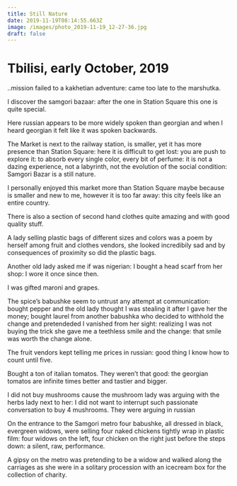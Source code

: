 ```yaml
---
title: Still Nature
date: 2019-11-19T08:14:55.663Z
image: /images/photo_2019-11-19_12-27-36.jpg
draft: false
---
```

# Tbilisi, early October, 2019

..mission failed to a kakhetian adventure: came too late to the marshutka. 

I discover the samgori bazaar: after the one in Station Square this one is quite special.

<!-- excerpt -->

Here russian appears to be more widely spoken than georgian and when I heard georgian it felt like it was spoken backwards. 

The Market is next to the railway station, is smaller, yet it has more presence than Station Square: here it is difficult to get lost: you are push to explore it: to absorb every single color, every bit of perfume: it is not a dazing experience, not a labyrinth, not the evolution of the social condition: Samgori Bazar is a still nature.

I personally enjoyed this market more than Station Square maybe because is smaller and new to me, however it is too far away: this city feels like an entire country.

There is also a section of second hand clothes quite amazing and with good quality stuff.

A lady selling plastic bags of different sizes and colors was a poem by herself among fruit and clothes vendors, she looked incredibily sad and by consequences of proximity so did the plastic bags.

Another old lady asked me if was nigerian: I bought a head scarf from her shop: I wore it once since then.

I was gifted maroni and grapes.

The spice’s babushke seem to untrust any attempt at communication: bought pepper and the old lady thought I was stealing it after I gave her the money; bought laurel from another babushka who decided to withhold the change and pretendeded I vanished from her sight: realizing I was not buying the trick she gave me a teethless smile and the change: that smile was worth the change alone.

The fruit vendors kept telling me prices in russian: good thing I know how to count until five.

Bought a ton of italian tomatos. They weren’t that good: the georgian tomatos are infinite times better and tastier and bigger.

I did not buy mushrooms cause the mushroom lady was arguing with the herbs lady next to her: I did not want to interrupt such passionate conversation to buy 4 mushrooms. 
They were arguing in russian

On the entrance to the Samgori metro four babushke, all dressed in black, evergreen widows, were selling four naked chickens tightly wrap in plastic film: four widows on the left, four chicken on the right just before the steps down: a silent, raw, performance. 

A gipsy on the metro was pretending to be a widow and walked along the carriages as she were in a solitary procession with an icecream box for the collection of charity.
